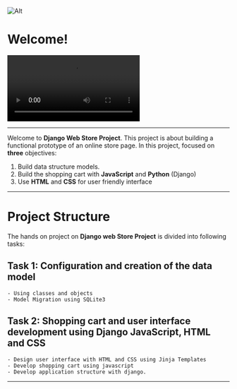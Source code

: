 ![Alt](favicon.ico)
# Welcome!


![Ecommerce](Ecommerce.mp4)


***
Welcome to **Django Web Store Project**.
This project is about building a functional prototype of an online store page.
In this project, focused on **three** objectives:

1. Build data structure models.    
2. Build the shopping cart with **JavaScript** and **Python** (Django)    
3. Use **HTML** and **CSS** for user friendly interface


***

# Project Structure

The hands on project on **Django web Store Project** is divided into following tasks:

## Task 1: Configuration and creation of the data model	
	- Using classes and objects  
	- Model Migration using SQLite3 
## Task 2: Shopping cart and user interface development using Django JavaScript, HTML and CSS
	- Design user interface with HTML and CSS using Jinja Templates
	- Develop shopping cart using javascript
	- Develop application structure with django.

***
